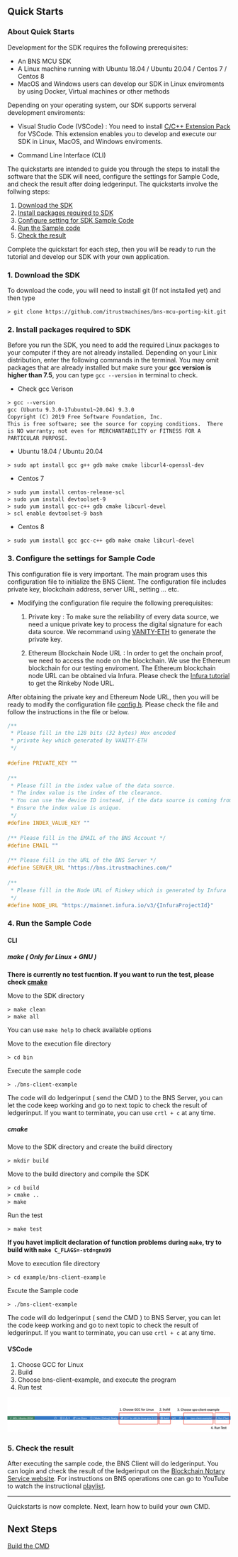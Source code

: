 ## Quick Starts

### About Quick Starts

Development for the SDK requires the following prerequisites:

- An BNS MCU SDK
- A Linux machine running with Ubuntu 18.04 / Ubuntu 20.04 / Centos 7 / Centos 8
- MacOS and Windows users can develop our SDK in Linux enviroments by using Docker, Virtual machines or other methods

Depending on your operating system, our SDK supports serveral development enviroments:

- Visual Studio Code (VSCode) : You need to install [C/C++ Extension Pack](https://marketplace.visualstudio.com/items?itemName=ms-vscode.cpptools-extension-pack) for VSCode. This extension enables you to develop and execute our SDK in Linux, MacOS, and Windows enviroments.

- Command Line Interface (CLI)

The quickstarts are intended to guide you through the steps to install the software that the SDK will need, configure the settings for Sample Code, and check the result after doing ledgerinput. The quickstarts involve the follwing steps:

<!-- no toc -->
1. [Download the SDK](#1-download-the-sdk)
2. [Install packages required to SDK](#2-install-packages-required-to-SDK)
3. [Configure setting for SDK Sample Code](#3-configure-the-settings-for-sample-code)
4. [Run the Sample code](#4-run-the-sample-code)
5. [Check the result](#5-check-the-result)

Complete the quickstart for each step, then you will be ready to run the tutorial and develop our SDK with your own application.

### 1. Download the SDK

To download the code, you will need to install git (If not installed yet) and then type

```shell
> git clone https://github.com/itrustmachines/bns-mcu-porting-kit.git
```

### 2. Install packages required to SDK

Before you run the SDK, you need to add the required Linux packages to your computer if they are not already installed. Depending on your Linix distribution, enter the following commands in the terminal. You may omit packages that are already installed but make sure your **gcc version is higher than 7.5**, you can type `gcc --version` in terminal to check.

- Check gcc Verison
  
```shell
> gcc --version
gcc (Ubuntu 9.3.0-17ubuntu1~20.04) 9.3.0
Copyright (C) 2019 Free Software Foundation, Inc.
This is free software; see the source for copying conditions.  There is NO warranty; not even for MERCHANTABILITY or FITNESS FOR A PARTICULAR PURPOSE.
```

- Ubuntu 18.04 / Ubuntu 20.04

```shell
> sudo apt install gcc g++ gdb make cmake libcurl4-openssl-dev
```

- Centos 7

```shell
> sudo yum install centos-release-scl
> sudo yum install devtoolset-9
> sudo yum install gcc-c++ gdb cmake libcurl-devel
> scl enable devtoolset-9 bash
```

- Centos 8

```shell
> sudo yum install gcc gcc-c++ gdb make cmake libcurl-devel
```

### 3. Configure the settings for Sample Code

This configuration file is very important. The main program uses this configuration file to initialize the BNS Client. The configuration file includes private key, blockchain address, server URL, setting ... etc.

- Modifying the configuration file require the following prerequisites:
  1. Private key : To make sure the reliability of every data source, we need a unique private key to process the digital signature for each data source. We recommand using [VANITY-ETH](https://vanity-eth.tk/) to generate the private key.
  
  2. Ethereum Blockchain Node URL : In order to get the onchain proof, we need to access the node on the blockchain. We use the Ethereum blockchain for our testing enviroment. The Ethereum blockchain node URL can be obtained via Infura. Please check the [Infura tutorial](infura_en.md) to get the Rinkeby Node URL.

After obtaining the private key and Ethereum Node URL, then you will be ready to modify the configuration file [config.h](../example/bns-client-example/config.h). Please check the file and follow the instructions in the file or below.

```C
/**
 * Please fill in the 128 bits (32 bytes) Hex encoded
 * private key which generated by VANITY-ETH
 */ 

#define PRIVATE_KEY "" 

/** 
 * Please fill in the index value of the data source. 
 * The index value is the index of the clearance. 
 * You can use the device ID instead, if the data source is coming from a device.
 * Ensure the index value is unique.
 */
#define INDEX_VALUE_KEY ""

/** Please fill in the EMAIL of the BNS Account */
#define EMAIL ""

/** Please fill in the URL of the BNS Server */
#define SERVER_URL "https://bns.itrustmachines.com/" 

/** 
 * Please fill in the Node URL of Rinkey which is generated by Infura
 */
#define NODE_URL "https://mainnet.infura.io/v3/{InfuraProjectId}" 
```

### 4. Run the Sample Code

#### CLI
##### make ( Only for Linux + GNU )

**There is currently no test fucntion. If you want to run the test, please check [cmake](#cmake)**

Move to the SDK directory

```shell
> make clean
> make all
```

You can use `make help` to check available options

Move to the execution file directory

```shell
> cd bin
```

Execute the sample code

```shell
> ./bns-client-example
```

The code will do ledgerinput ( send the CMD ) to the BNS Server, you can let the code keep working and go to next topic to check the result of ledgerinput. If you want to terminate, you can use `crtl + c` at any time.

##### cmake

Move to the SDK directory and create the build directory

```shell
> mkdir build
```

Move to the build directory and compile the SDK

```shell
> cd build
> cmake ..
> make
```

Run the test
```shell
> make test
```

**If you havet implicit declaration of function problems during `make`, try to build with `make C_FLAGS=-std=gnu99`**

Move to execution file directory

```shell
> cd example/bns-client-example
```

Excute the Sample code

```shell
> ./bns-client-example
```

The code will do ledgerinput ( send the CMD ) to BNS Server, you can let the code keep working and go to next topic to check the result of ledgerinput. If you want to terminate, you can use `crtl + c` at any time.

#### VSCode

1. Choose GCC for Linux
2. Build
3. Choose bns-client-example, and execute the program
4. Run test

![vscode](../image/vscode.png)

### 5. Check the result

After executing the sample code, the BNS Client will do ledgerinput. You can login and check the result of the ledgerinput on the [Blockchain Notary Service website](https://bns.itrustmachines.com/). For instructions on BNS operations one can go to YouTube to watch the instructional [playlist](https://youtube.com/playlist?list=PL9mBKnNjNC1K0XiH9EL65QljN6Agf4k42).

----
Quickstarts is now complete. Next, learn how to build your own CMD.

## Next Steps

[Build the CMD](./cmd_en.md)
